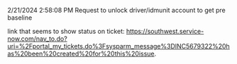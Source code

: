 2/21/2024 2:58:08 PM
Request to unlock driver/idmunit account to get pre baseline

link that seems to show status on ticket:
https://southwest.service-now.com/nav_to.do?uri=%2Fportal_my_tickets.do%3Fsysparm_message%3DINC5679322%20has%20been%20created%20for%20this%20issue.